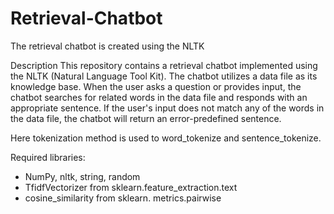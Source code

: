 # Retrieval-Chatbot
The retrieval chatbot is created using the NLTK

Description
This repository contains a retrieval chatbot implemented using the NLTK (Natural Language Tool Kit). The chatbot utilizes a data file as its knowledge base. When the user asks a question or provides input, the chatbot searches for related words in the data file and responds with an appropriate sentence. If the user's input does not match any of the words in the data file, the chatbot will return an error-predefined sentence. 

Here tokenization method is used to word_tokenize and sentence_tokenize.

Required libraries:
- NumPy, nltk, string, random
- TfidfVectorizer from sklearn.feature_extraction.text
- cosine_similarity from sklearn. metrics.pairwise



